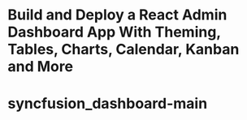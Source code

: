 # Build and Deploy a React Admin Dashboard App With Theming, Tables, Charts, Calendar, Kanban and More
# syncfusion_dashboard-main
